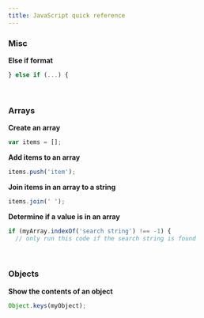 ```yaml
---
title: JavaScript quick reference
---
```


### Misc

**Else if format**

```javascript
} else if (...) {
```

<br>


### Arrays

**Create an array**

```javascript
var items = [];
```


**Add items to an array**

```javascript
items.push('item');
```


**Join items in an array to a string**

```javascript
items.join(' ');
```


**Determine if a value is in an array**

```javascript
if (myArray.indexOf('search string') !== -1) {
  // only run this code if the search string is found
```

<br>


### Objects

**Show the contents of an object**

```javascript
Object.keys(myObject);
```
